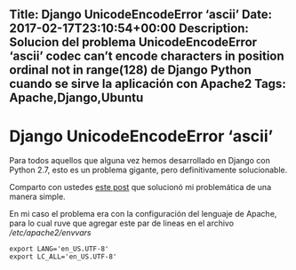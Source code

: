 Title: Django UnicodeEncodeError ‘ascii’ 
Date: 2017-02-17T23:10:54+00:00
Description: Solucion del problema UnicodeEncodeError ‘ascii’ codec can’t encode characters in position ordinal not in range(128) de Django Python cuando se sirve la aplicación con Apache2
Tags: Apache,Django,Ubuntu
---
# Django UnicodeEncodeError ‘ascii’ 

Para todos aquellos que alguna vez hemos desarrollado en Django con Python 2.7, esto es un problema gigante, pero definitivamente solucionable.

Comparto con ustedes [este post](http://itekblog.com/ascii-codec-cant-encode-characters-in-position/) que solucionó mi problemática de una manera simple.

En mi caso el problema era con la configuración del lenguaje de Apache, para lo cual ruve que agregar este par de lineas en el archivo  */etc/apache2/envvars*

```
export LANG='en_US.UTF-8'
export LC_ALL='en_US.UTF-8'
```